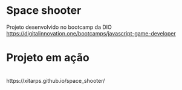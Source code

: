 # Space shooter
Projeto desenvolvido no bootcamp da DIO
<br>
https://digitalinnovation.one/bootcamps/javascript-game-developer

# Projeto em ação
<br>
https://xitarps.github.io/space_shooter/